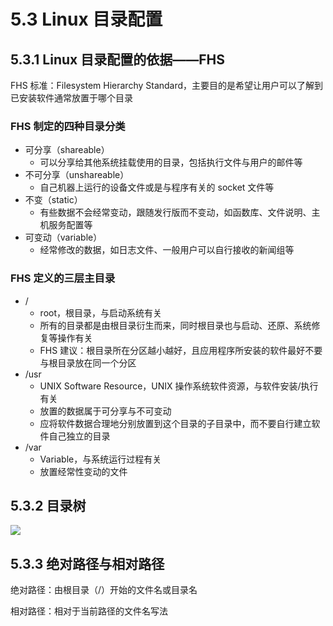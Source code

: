 # 5.3 Linux 目录配置

## 5.3.1 Linux 目录配置的依据——FHS

FHS 标准：Filesystem Hierarchy Standard，主要目的是希望让用户可以了解到已安装软件通常放置于哪个目录

### FHS 制定的四种目录分类

- 可分享（shareable）
  - 可以分享给其他系统挂载使用的目录，包括执行文件与用户的邮件等
- 不可分享（unshareable）
  - 自己机器上运行的设备文件或是与程序有关的 socket 文件等
- 不变（static）
  - 有些数据不会经常变动，跟随发行版而不变动，如函数库、文件说明、主机服务配置等
- 可变动（variable）
  - 经常修改的数据，如日志文件、一般用户可以自行接收的新闻组等

### FHS 定义的三层主目录

- /
  - root，根目录，与启动系统有关
  - 所有的目录都是由根目录衍生而来，同时根目录也与启动、还原、系统修复等操作有关
  - FHS 建议：根目录所在分区越小越好，且应用程序所安装的软件最好不要与根目录放在同一个分区
- /usr
  - UNIX Software Resource，UNIX 操作系统软件资源，与软件安装/执行有关
  - 放置的数据属于可分享与不可变动
  - 应将软件数据合理地分别放置到这个目录的子目录中，而不要自行建立软件自己独立的目录
- /var
  - Variable，与系统运行过程有关
  - 放置经常性变动的文件

## 5.3.2 目录树

![](https://cdn.nlark.com/yuque/0/2022/jpeg/12735713/1664080964129-960e7585-0c7c-4cc4-b7f5-f638b88b4115.jpeg)

## 5.3.3 绝对路径与相对路径

绝对路径：由根目录（/）开始的文件名或目录名

相对路径：相对于当前路径的文件名写法
